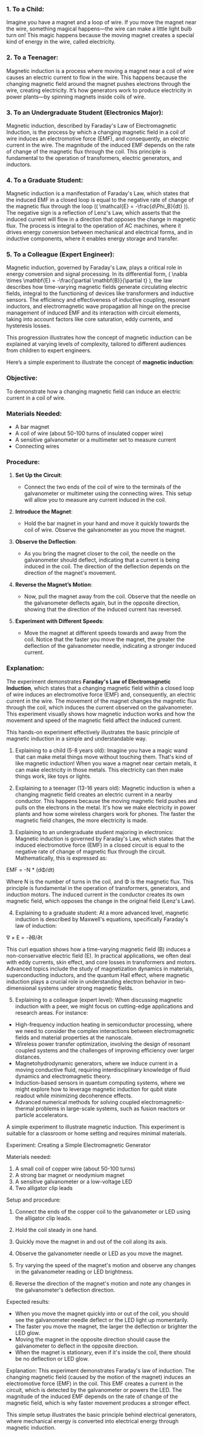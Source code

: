
### 1. **To a Child:**
Imagine you have a magnet and a loop of wire. If you move the magnet near the wire, something magical happens—the wire can make a little light bulb turn on! This magic happens because the moving magnet creates a special kind of energy in the wire, called electricity.

### 2. **To a Teenager:**
Magnetic induction is a process where moving a magnet near a coil of wire causes an electric current to flow in the wire. This happens because the changing magnetic field around the magnet pushes electrons through the wire, creating electricity. It’s how generators work to produce electricity in power plants—by spinning magnets inside coils of wire.

### 3. **To an Undergraduate Student (Electronics Major):**
Magnetic induction, described by Faraday's Law of Electromagnetic Induction, is the process by which a changing magnetic field in a coil of wire induces an electromotive force (EMF), and consequently, an electric current in the wire. The magnitude of the induced EMF depends on the rate of change of the magnetic flux through the coil. This principle is fundamental to the operation of transformers, electric generators, and inductors.

### 4. **To a Graduate Student:**
Magnetic induction is a manifestation of Faraday's Law, which states that the induced EMF in a closed loop is equal to the negative rate of change of the magnetic flux through the loop (\( \mathcal{E} = -\frac{d\Phi_B}{dt} \)). The negative sign is a reflection of Lenz's Law, which asserts that the induced current will flow in a direction that opposes the change in magnetic flux. The process is integral to the operation of AC machines, where it drives energy conversion between mechanical and electrical forms, and in inductive components, where it enables energy storage and transfer.

### 5. **To a Colleague (Expert Engineer):**
Magnetic induction, governed by Faraday's Law, plays a critical role in energy conversion and signal processing. In its differential form, \( \nabla \times \mathbf{E} = -\frac{\partial \mathbf{B}}{\partial t} \), the law describes how time-varying magnetic fields generate circulating electric fields, integral to the functioning of devices like transformers and inductive sensors. The efficiency and effectiveness of inductive coupling, resonant inductors, and electromagnetic wave propagation all hinge on the precise management of induced EMF and its interaction with circuit elements, taking into account factors like core saturation, eddy currents, and hysteresis losses.

This progression illustrates how the concept of magnetic induction can be explained at varying levels of complexity, tailored to different audiences from children to expert engineers.

Here’s a simple experiment to illustrate the concept of **magnetic induction**:

### Objective:
To demonstrate how a changing magnetic field can induce an electric current in a coil of wire.

### Materials Needed:
- A bar magnet
- A coil of wire (about 50-100 turns of insulated copper wire)
- A sensitive galvanometer or a multimeter set to measure current
- Connecting wires

### Procedure:

1. **Set Up the Circuit**:
   - Connect the two ends of the coil of wire to the terminals of the galvanometer or multimeter using the connecting wires. This setup will allow you to measure any current induced in the coil.

2. **Introduce the Magnet**:
   - Hold the bar magnet in your hand and move it quickly towards the coil of wire. Observe the galvanometer as you move the magnet.

3. **Observe the Deflection**:
   - As you bring the magnet closer to the coil, the needle on the galvanometer should deflect, indicating that a current is being induced in the coil. The direction of the deflection depends on the direction of the magnet's movement.

4. **Reverse the Magnet’s Motion**:
   - Now, pull the magnet away from the coil. Observe that the needle on the galvanometer deflects again, but in the opposite direction, showing that the direction of the induced current has reversed.

5. **Experiment with Different Speeds**:
   - Move the magnet at different speeds towards and away from the coil. Notice that the faster you move the magnet, the greater the deflection of the galvanometer needle, indicating a stronger induced current.

### Explanation:
The experiment demonstrates **Faraday's Law of Electromagnetic Induction**, which states that a changing magnetic field within a closed loop of wire induces an electromotive force (EMF) and, consequently, an electric current in the wire. The movement of the magnet changes the magnetic flux through the coil, which induces the current observed on the galvanometer. This experiment visually shows how magnetic induction works and how the movement and speed of the magnetic field affect the induced current.

This hands-on experiment effectively illustrates the basic principle of magnetic induction in a simple and understandable way.

1. Explaining to a child (5-8 years old):
Imagine you have a magic wand that can make metal things move without touching them. That's kind of like magnetic induction! When you wave a magnet near certain metals, it can make electricity in those metals. This electricity can then make things work, like toys or lights.

2. Explaining to a teenager (13-16 years old):
Magnetic induction is when a changing magnetic field creates an electric current in a nearby conductor. This happens because the moving magnetic field pushes and pulls on the electrons in the metal. It's how we make electricity in power plants and how some wireless chargers work for phones. The faster the magnetic field changes, the more electricity is made.

3. Explaining to an undergraduate student majoring in electronics:
Magnetic induction is governed by Faraday's Law, which states that the induced electromotive force (EMF) in a closed circuit is equal to the negative rate of change of magnetic flux through the circuit. Mathematically, this is expressed as:

EMF = -N * (dΦ/dt)

Where N is the number of turns in the coil, and Φ is the magnetic flux. This principle is fundamental in the operation of transformers, generators, and induction motors. The induced current in the conductor creates its own magnetic field, which opposes the change in the original field (Lenz's Law).

4. Explaining to a graduate student:
At a more advanced level, magnetic induction is described by Maxwell's equations, specifically Faraday's law of induction:

∇ × E = -∂B/∂t

This curl equation shows how a time-varying magnetic field (B) induces a non-conservative electric field (E). In practical applications, we often deal with eddy currents, skin effect, and core losses in transformers and motors. Advanced topics include the study of magnetization dynamics in materials, superconducting inductors, and the quantum Hall effect, where magnetic induction plays a crucial role in understanding electron behavior in two-dimensional systems under strong magnetic fields.

5. Explaining to a colleague (expert level):
When discussing magnetic induction with a peer, we might focus on cutting-edge applications and research areas. For instance:

- High-frequency induction heating in semiconductor processing, where we need to consider the complex interactions between electromagnetic fields and material properties at the nanoscale.
- Wireless power transfer optimization, involving the design of resonant coupled systems and the challenges of improving efficiency over larger distances.
- Magnetohydrodynamic generators, where we induce current in a moving conductive fluid, requiring interdisciplinary knowledge of fluid dynamics and electromagnetic theory.
- Induction-based sensors in quantum computing systems, where we might explore how to leverage magnetic induction for qubit state readout while minimizing decoherence effects.
- Advanced numerical methods for solving coupled electromagnetic-thermal problems in large-scale systems, such as fusion reactors or particle accelerators.

A simple experiment to illustrate magnetic induction. This experiment is suitable for a classroom or home setting and requires minimal materials.

Experiment: Creating a Simple Electromagnetic Generator

Materials needed:
1. A small coil of copper wire (about 50-100 turns)
2. A strong bar magnet or neodymium magnet
3. A sensitive galvanometer or a low-voltage LED
4. Two alligator clip leads

Setup and procedure:
1. Connect the ends of the copper coil to the galvanometer or LED using the alligator clip leads.

2. Hold the coil steady in one hand.

3. Quickly move the magnet in and out of the coil along its axis.

4. Observe the galvanometer needle or LED as you move the magnet.

5. Try varying the speed of the magnet's motion and observe any changes in the galvanometer reading or LED brightness.

6. Reverse the direction of the magnet's motion and note any changes in the galvanometer's deflection direction.

Expected results:
- When you move the magnet quickly into or out of the coil, you should see the galvanometer needle deflect or the LED light up momentarily.
- The faster you move the magnet, the larger the deflection or brighter the LED glow.
- Moving the magnet in the opposite direction should cause the galvanometer to deflect in the opposite direction.
- When the magnet is stationary, even if it's inside the coil, there should be no deflection or LED glow.

Explanation:
This experiment demonstrates Faraday's law of induction. The changing magnetic field (caused by the motion of the magnet) induces an electromotive force (EMF) in the coil. This EMF creates a current in the circuit, which is detected by the galvanometer or powers the LED. The magnitude of the induced EMF depends on the rate of change of the magnetic field, which is why faster movement produces a stronger effect.

This simple setup illustrates the basic principle behind electrical generators, where mechanical energy is converted into electrical energy through magnetic induction.
